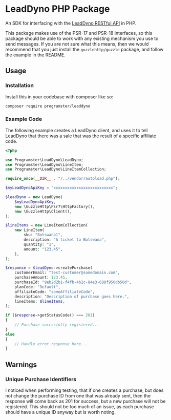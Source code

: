 LeadDyno PHP Package
====================

An SDK for interfacing with the 
[LeadDyno RESTful API](https://app.theneo.io/leaddyno/leaddyno-rest-api/leaddyno-api) in PHP. 

This package makes use of the PSR-17 and PSR-18 interfaces, so this package should be able to work
with any existing mechanism you use to send messages. If you are not sure what this means, then
we would recommend that you just install the `guzzlehttp/guzzle` package, and follow the example
in the README.


## Usage

### Installation
Install this in your codebase with composer like so:

```bash
composer require programster/leaddyno
```

### Example Code
The following example creates a LeadDyno client, and uses it to tell LeadDyno that there was a sale
that was the result of a specific affiliate code.

```php
<?php

use Programster\LeadDyno\LeadDyno;
use Programster\LeadDyno\LineItem;
use Programster\LeadDyno\LineItemCollection;

require_once(__DIR__ . "/../vendor/autoload.php");

$myLeadDynoApiKey = "xxxxxxxxxxxxxxxxxxxxxxxxxx";

$leadDyno = new LeadDyno(
    $myLeadDynoApiKey,
    new \GuzzleHttp\Psr7\HttpFactory(),
    new \GuzzleHttp\Client(),
);

$lineItems = new LineItemCollection(
    new LineItem(
        sku: "Botswana1",
        description: "A ticket to Botswana",
        quantity: "1",
        amount: "123.45",
    ),
);

$response = $leadDyno->createPurchase(
    customerEmail: "test-customer@somedomain.com",
    purchaseAmount: 123.45,
    purchaseId: "9eb2d2b1-f4fb-4b2c-84e3-688f950db50d",
    planCode: "Default",
    affiliateCode: "someAffiliateCode",
    description: "Description of purchase goes here.",
    lineItems: $lineItems,
);

if ($response->getStatusCode() === 201)
{
    // Purchase succssfully registered...
}
else
{
    // Handle error response here...
}
```

## Warnings

### Unique Purchase Identifiers
I noticed when performing testing, that if one creates a purchase, but does not change the purchase
ID from one that was already sent, then the response will come back as 201 for success, but a new 
purchase will not be registered. This should not be too much of an issue, as each purchase should
have a unique ID anyway but is worth noting.